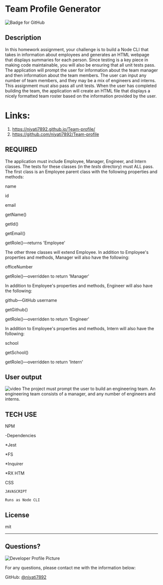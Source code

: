 # Team Profile Generator
  ![Badge for GitHub](https://img.shields.io/github/languages/top/niyati7892/Readme-Genrertor?style=flat&logo=appveyor) 
  
  
  ## Description 
  In this homework assignment, your challenge is to build a Node CLI that takes in information about employees and generates an HTML webpage that displays summaries for each person. Since testing is a key piece in making code maintainable, you will also be ensuring that all unit tests pass. The application will prompt the user for information about the team manager and then information about the team members. The user can input any number of team members, and they may be a mix of engineers and interns. This assignment must also pass all unit tests. When the user has completed building the team, the application will create an HTML file that displays a nicely formatted team roster based on the information provided by the user.
  
  # Links:
1.  https://niyati7892.github.io/Team-profile/
2.  https://github.com/niyati7892/Team-profile

  
  ## REQUIRED
  The application must include Employee, Manager, Engineer, and Intern classes. The tests for these classes (in the _tests_ directory) must ALL pass.
The first class is an Employee parent class with the following properties and methods:


name


id


email


getName()


getId()


getEmail()


getRole()—returns 'Employee'


The other three classes will extend Employee.
In addition to Employee's properties and methods, Manager will also have the following:


officeNumber


getRole()—overridden to return 'Manager'


In addition to Employee's properties and methods, Engineer will also have the following:


github—GitHub username


getGithub()


getRole()—overridden to return 'Engineer'


In addition to Employee's properties and methods, Intern will also have the following:


school


getSchool()


getRole()—overridden to return 'Intern'
  
  
  ## User output 
  
 ![video](https://github.com/niyati7892/Team-profile/blob/main/assets/team-profil-short.gif)
  The project must prompt the user to build an engineering team. An engineering team consists of a manager, and any number of engineers and interns.
 
  ## TECH USE
  NPM

-Dependencies

*Jest

*FS

*Inquirer

*RX
HTM

CSS

    JAVASCRIPT

    Runs as Node CLI
  

  
  ## License
  
  mit
  
  ---
  
  ## Questions?
  
  ![Developer Profile Picture](https://avatars.githubusercontent.com/u/74009381?v=4) 
  
  For any questions, please contact me with the information below:
 
  GitHub: [@niyati7892](https://api.github.com/users/niyati7892)
  
